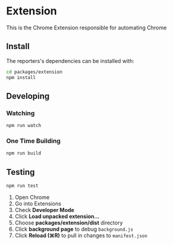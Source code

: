 # Extension

This is the Chrome Extension responsible for automating Chrome

## Install

The reporters's dependencies can be installed with:

```bash
cd packages/extension
npm install
```

## Developing

### Watching

```bash
npm run watch
```

### One Time Building

```bash
npm run build
```

## Testing

```bash
npm run test
```

1. Open Chrome
2. Go into Extensions
3. Check **Developer Mode**
4. Click **Load unpacked extension...**
5. Choose **packages/extension/dist** directory
6. Click **background page** to debug `background.js`
7. Click **Reload (⌘R)** to pull in changes to `manifest.json`
